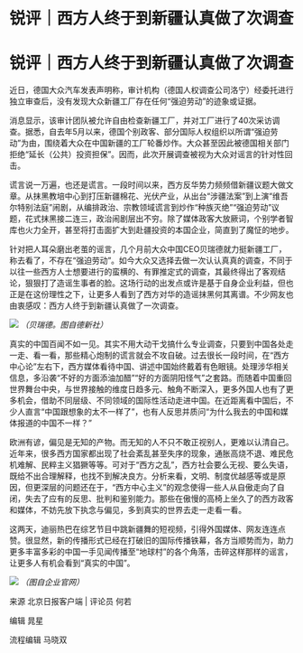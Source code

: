 # 锐评｜西方人终于到新疆认真做了次调查

# 锐评｜西方人终于到新疆认真做了次调查

近日，德国大众汽车发表声明称，审计机构（德国人权调查公司洛宁）经委托进行独立审查后，没有发现大众新疆工厂存在任何“强迫劳动”的迹象或证据。

消息显示，该审计团队被允许自由检查新疆工厂，并对工厂进行了40次采访调查。据悉，自去年5月以来，德国个别政客、部分国际人权组织以所谓“强迫劳动”为由，围绕着大众在中国新疆的工厂轮番炒作。大众甚至因此被德国相关部门拒绝“延长（公共）投资担保”。因而，此次开展调查被视为大众对谣言的针对性回击。

谎言说一万遍，也还是谎言。一段时间以来，西方反华势力频频借新疆议题大做文章。从抹黑教培中心到打压新疆棉花、光伏产业，从出台“涉疆法案”到上演“维吾尔特别法庭”闹剧，从编排政治、宗教领域谎言到炒作“种族灭绝”“强迫劳动”议题，花式抹黑接二连三，政治闹剧层出不穷。除了媒体政客大放厥词，个别学者智库也火力全开，甚至将打击面扩大到赴疆投资的本国企业，简直到了魔怔的地步。

针对把人耳朵磨出老茧的谣言，几个月前大众中国CEO贝瑞德就力挺新疆工厂，称去看了，不存在“强迫劳动”。如今大众又选择去做一次认认真真的调查，不同于以往一些西方人士想要进行的蛮横的、有罪推定式的调查，其最终得出了客观结论，狠狠打了造谣生事者的脸。这场行动的出发点或许是基于自身企业利益，但也正是在这份理性之下，让更多人看到了西方对华的造谣抹黑何其离谱。不少网友也由衷感叹：西方人终于到新疆认真做了一次调查。

![](https://inews.gtimg.com/om_bt/OnARxFXuXfXSudEO8uniK3gHle8bBE4nSSHzR_jttdI6IAA/1000)
_（贝瑞德。图自德新社）_

真实的中国百闻不如一见。其实不用大动干戈搞什么专业调查，只要到中国各处走一走、看一看，那些精心炮制的谎言就会不攻自破。过去很长一段时间，在“西方中心论”左右下，西方媒体看待中国、讲述中国始终戴着有色眼镜。处理涉华相关信息，多沿袭“不好的方面添油加醋”“好的方面阴阳怪气”之套路。而随着中国重回世界舞台中央，与世界接触的维度日趋多元、触角不断深入，更多外国人也有了更多机会，借助不同层级、不同领域的国际性活动走进中国。在近距离看中国后，不少人直言“中国跟想象的太不一样了”，也有人反思并质问“为什么我去的中国和媒体报道的中国不一样？”

欧洲有谚，偏见是无知的产物。而无知的人不只不敢正视别人，更难以认清自己。近年来，很多西方国家都出现了社会紊乱甚至失序的现象，通胀高烧不退、难民危机难解、民粹主义猖獗等等。可对于“西方之乱”，西方社会要么无视、要么失语，既给不出合理解释，也找不到解决良方。分析来看，文明、制度优越感等或是原因，但更深层的问题还在于，“西方中心主义”的观念使得一些人从自傲走向了自闭，失去了应有的反思、批判和鉴别能力。那些在傲慢的高椅上坐久了的西方政客和媒体，不妨先放下执念与偏见，多到真实的世界去走一走看一看。

这两天，迪丽热巴在综艺节目中跳新疆舞的短视频，引得外国媒体、网友连连点赞。很显然，新的传播形式已经在打破旧的国际传播铁幕，各方当顺势而为，助力更多丰富多彩的中国一手见闻传播至“地球村”的各个角落，击碎这样那样的谣言，让更多人有机会看到“真实的中国”。

![](https://inews.gtimg.com/om_bt/On3T8DbGy7vgwkHDKKyquPvyfdK8EknUjgk45xTitOr4AAA/1000)
_（图自企业官网）_

来源 北京日报客户端 | 评论员 何若

编辑 晁星

流程编辑 马晓双

